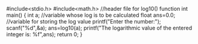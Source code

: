 #include<stdio.h>
#include<math.h> //header file for log10() function
int main()
{
    int a; //variable whose log is to be calculated
    float ans=0.0; //variable for storing the log value
    printf("Enter the number:");
    scanf("%d",&a);
    ans=log10(a);
    printf("The logarithmic value of the entered integer is: %f",ans);
return 0;
}
